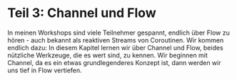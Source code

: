 
# Teil 3: Channel und Flow

In meinen Workshops sind viele Teilnehmer gespannt, endlich über Flow zu hören - auch bekannt als reaktiven Streams von Coroutinen. Wir kommen endlich dazu: In diesem Kapitel lernen wir über Channel und Flow, beides nützliche Werkzeuge, die es wert sind, zu kennen. Wir beginnen mit Channel, da es ein etwas grundlegenderes Konzept ist, dann werden wir uns tief in Flow vertiefen.
